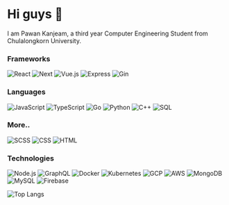 # Hi guys 👋
I am Pawan Kanjeam, a third year Computer Engineering Student from Chulalongkorn University. 



### Frameworks
![React](https://img.shields.io/badge/react-%2320232a.svg?style=for-the-badge&logo=react&logoColor=%2361DAFB&color=2e3440)
![Next](https://img.shields.io/badge/Next-black?style=for-the-badge&logo=next.js&logoColor=white&color=2e3440)
![Vue.js](https://img.shields.io/badge/Vue.js-4FC08D?style=for-the-badge&logo=vue.js&logoColor=3eb27f&color=2e3440)
![Express](https://img.shields.io/badge/express-%23404d59.svg?style=for-the-badge&logo=express&logoColor=%2361DAFB&color=2e3440)
![Gin](https://img.shields.io/badge/Gin-%2363A35C?style=for-the-badge&logo=go&logoColor=%2300ADD8&color=2e3440)

### Languages
![JavaScript](https://img.shields.io/badge/javascript-%23323330.svg?style=for-the-badge&logo=javascript&logoColor=%23F7DF1E&color=2e3440)
![TypeScript](https://img.shields.io/badge/TypeScript-3178C6?style=for-the-badge&logo=typescript&logoColor=3178C6&color=2e3440)
![Go](https://img.shields.io/badge/Go-00ADD8?style=for-the-badge&logo=go&logoColor=00ADD8&color=2e3440)
![Python](https://img.shields.io/badge/Python-3776AB?style=for-the-badge&logo=python&logoColor=3776AB&color=2e3440)
![C++](https://img.shields.io/badge/C++-00599C?style=for-the-badge&logo=c%2B%2B&logoColor=00599C&color=2e3440)
![SQL](https://img.shields.io/badge/SQL-4479A1?style=for-the-badge&logo=sql&logoColor=4479A1&color=2e3440)


### More..
![SCSS](https://img.shields.io/badge/SCSS-CC6699?style=for-the-badge&logo=sass&logoColor=CC6699&color=2e3440)
![CSS](https://img.shields.io/badge/CSS-1572B6?style=for-the-badge&logo=css3&logoColor=1572B6&color=2e3440)
![HTML](https://img.shields.io/badge/HTML5-E34F26?style=for-the-badge&logo=html5&logoColor=E34F26&color=2e3440)

### Technologies
![Node.js](https://img.shields.io/badge/Node.js-43853D?style=for-the-badge&logo=node.js&logoColor=43853D&color=2e3440)
![GraphQL](https://img.shields.io/badge/GraphQL-E10098?style=for-the-badge&logo=graphql&logoColor=E10098&color=2e3440)
![Docker](https://img.shields.io/badge/Docker-2496ED?style=for-the-badge&logo=docker&logoColor=2496ED&color=2e3440)
![Kubernetes](https://img.shields.io/badge/Kubernetes-326ce5?style=for-the-badge&logo=kubernetes&logoColor=326ce5&color=2e3440)
![GCP](https://img.shields.io/badge/Google_Cloud_Platform-4285F4?style=for-the-badge&logo=google-cloud&logoColor=4285F4&color=2e3440)
![AWS](https://img.shields.io/badge/Amazon_Web_Services-232F3E?style=for-the-badge&logo=amazon-aws&logoColor=ff9900)
![MongoDB](https://img.shields.io/badge/MongoDB-47A248?style=for-the-badge&logo=mongodb&logoColor=47A248&color=2e3440)
![MySQL](https://img.shields.io/badge/MySQL-4479A1?style=for-the-badge&logo=mysql&logoColor=4479A1&color=2e3440)
![Firebase](https://img.shields.io/badge/Firebase-FFCA28?style=for-the-badge&logo=firebase&logoColor=FFCA28&color=2e3440)




![Top Langs](https://github-readme-stats.vercel.app/api/top-langs/?username=pwanstax&theme=dark&layout=compact&hide=java,verilog)


<!--
**pwanstax/pwanstax** is a ✨ _special_ ✨ repository because its `README.md` (this file) appears on your GitHub profile.

Here are some ideas to get you started:

- 🔭 I’m currently working on ...
- 🌱 I’m currently learning ...
- 👯 I’m looking to collaborate on ...
- 🤔 I’m looking for help with ...
- 💬 Ask me about ...
- 📫 How to reach me: ...
- 😄 Pronouns: ...
- ⚡ Fun fact: ...
-->
